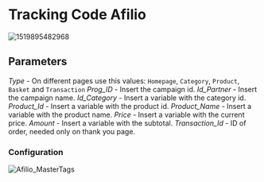 # Tracking Code Afilio

![1519895482968](https://user-images.githubusercontent.com/78829381/121950919-9fea7880-cd30-11eb-9647-6f4553818033.png)


## Parameters

*Type* - On different pages use this values: `Homepage`, `Category`, `Product`, `Basket` and `Transaction`
*Prog_ID* - Insert the campaign id.
*Id_Partner* - Insert the campaign name.
*Id_Category* - Insert a variable with the category id.
*Product_Id* - Insert a variable with the product id.
*Product_Name* - Insert a variable with the product name.
*Price* - Insert a variable with the current price.
*Amount* - Insert a variable with the subtotal.
*Transaction_Id* - ID of order, needed only on thank you page.

### Configuration

![Afilio_MasterTags](https://user-images.githubusercontent.com/78829381/121950863-8cd7a880-cd30-11eb-8b70-a62179825c97.jpg)
